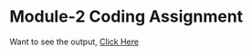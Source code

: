 # Module-2 Coding Assignment

Want to see the output, [Click Here](https://purvathota.github.io/HTML-CSS-and-Javascript-for-Web-Developers/Module-2/index.html)
